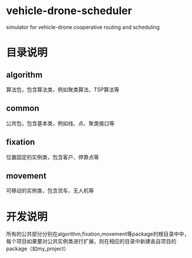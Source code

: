 # vehicle-drone-scheduler
simulator for vehicle-drone cooperative routing and scheduling
# 目录说明
## algorithm
算法包，包含算法类，例如聚类算法、TSP算法等
## common
公共包，包含基本类，例如线、点、聚类接口等
## fixation
位置固定的实例类，包含客户、停靠点等
## movement
可移动的实例类，包含货车、无人机等
# 开发说明
所有的公共部分分别在algorithm,fixation,movement等package的根目录中中，每个项目如果要对公共实例类进行扩展，则在相应的目录中新建各自项目的package（如my_project）